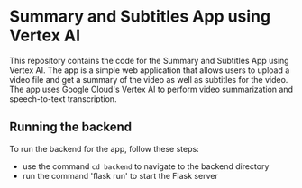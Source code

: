 # Summary and Subtitles App using Vertex AI

This repository contains the code for the Summary and Subtitles App using Vertex AI. The app is a simple web application that allows users to upload a video file and get a summary of the video as well as subtitles for the video. The app uses Google Cloud's Vertex AI to perform video summarization and speech-to-text transcription.


## Running the backend

To run the backend for the app, follow these steps:
- use the command `cd backend` to navigate to the backend directory
- run the command 'flask run' to start the Flask server